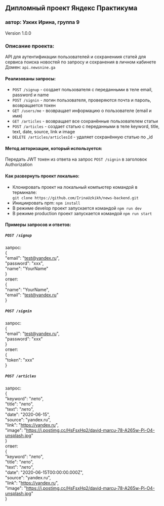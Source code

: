 ## Дипломный проект Яндекс Практикума
### автор: Узких Ирина, группа 9
Version 1.0.0
### Описание проекта:
API для аутентификации пользователей и сохранениия статей для сервиса поиска новостей по запросу и сохранения в личном кабинете                    
Домен: `api.newsnine.ga`                       
#### Реализованы запросы:
- `POST /signup` - создает пользователя с переданными в теле email, password и name                        
- `POST /signin` - логин пользователя, проверяются почта и пароль, возвращается токен   
- `GET /users/me` - возвращает информацию о пользователе (email и имя)
- `GET /articles` - возвращает все сохранённые пользователем статьи                    
- `POST /articles` - создает статью с переданными в теле keyword, title, text, date, source, link и image             
- `DELETE /articles/articlesId` - удаляет сохранённую статью  по _id
#### Метод авторизации, который используется:
Передать JWT токен из ответа на запрос `POST /signin` в заголовок Authorization
#### Как развернуть проект локально:
- Клонировать проект на локальный компьютер командой в терминале:                              
  `git clone https://github.com/IrinaUzkikh/news-backend.git`
- Инициировать npm: `npm install`
- В режиме develop проект запускается командой `npm run dev`
- В режиме production проект запускается командой `npm run start`
#### Примеры запросов и ответов:
##### `POST /signup`                                                                    
запрос:                                                                                                                                              
{                                            
"email": "test@yandex.ru",                                                             
"password": "xxx",                              
"name": "YourName"                                                                                                                                
}                                                                                     
ответ:                                                                                
{                                  
    "name": "YourName",                                                                              
    "email": "test@yandex.ru"                                                                                                       
}                                                                                                                                     
##### `POST /signin`                                          
запрос:                                                                
{                                                                                                           
"email": "test@yandex.ru",                                                            
"password": "xxx"                                                                          
}                                                                
ответ:                                                               
{                                                                                    
    "token": "xxx"                                                             
}                                                                               
##### `POST /articles`                                                                        
запрос:                                                                                                 
{                    
    "keyword": "лето",               
    "title": "лето",              
    "text": "лето",                
    "date": "2020-06-15",             
    "source": "yandex.ru",               
    "link": "https://yandex.ru",                 
    "image": "https://i.postimg.cc/HsFsxHq2/david-marcu-78-A265w-Pi-O4-unsplash.jpg"                   
}                                                                                                                                         
ответ:                                                                                                                                              
{                              
    "keyword": "лето",                             
    "title": "лето",                            
    "text": "лето",                         
    "date": "2020-06-15T00:00:00.000Z",                          
    "source": "yandex.ru",                     
    "link": "https://yandex.ru",                          
    "image": "https://i.postimg.cc/HsFsxHq2/david-marcu-78-A265w-Pi-O4-unsplash.jpg"                            
}                                                                           
                               
